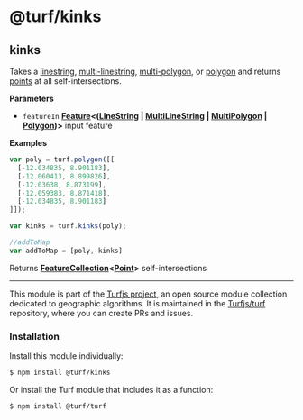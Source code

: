 # @turf/kinks

<!-- Generated by documentation.js. Update this documentation by updating the source code. -->

## kinks

Takes a [linestring][1], [multi-linestring][2], [multi-polygon][3], or [polygon][4] and returns [points][5] at all self-intersections.

**Parameters**

-   `featureIn` **[Feature][6]&lt;([LineString][7] \| [MultiLineString][8] \| [MultiPolygon][9] \| [Polygon][10])>** input feature

**Examples**

```javascript
var poly = turf.polygon([[
  [-12.034835, 8.901183],
  [-12.060413, 8.899826],
  [-12.03638, 8.873199],
  [-12.059383, 8.871418],
  [-12.034835, 8.901183]
]]);

var kinks = turf.kinks(poly);

//addToMap
var addToMap = [poly, kinks]
```

Returns **[FeatureCollection][11]&lt;[Point][12]>** self-intersections

[1]: https://tools.ietf.org/html/rfc7946#section-3.1.4

[2]: https://tools.ietf.org/html/rfc7946#section-3.1.5

[3]: https://tools.ietf.org/html/rfc7946#section-3.1.7

[4]: https://tools.ietf.org/html/rfc7946#section-3.1.6

[5]: https://tools.ietf.org/html/rfc7946#section-3.1.2

[6]: https://tools.ietf.org/html/rfc7946#section-3.2

[7]: https://tools.ietf.org/html/rfc7946#section-3.1.4

[8]: https://tools.ietf.org/html/rfc7946#section-3.1.5

[9]: https://tools.ietf.org/html/rfc7946#section-3.1.7

[10]: https://tools.ietf.org/html/rfc7946#section-3.1.6

[11]: https://tools.ietf.org/html/rfc7946#section-3.3

[12]: https://tools.ietf.org/html/rfc7946#section-3.1.2

<!-- This file is automatically generated. Please don't edit it directly:
if you find an error, edit the source file (likely index.js), and re-run
./scripts/generate-readmes in the turf project. -->

---

This module is part of the [Turfjs project](http://turfjs.org/), an open source
module collection dedicated to geographic algorithms. It is maintained in the
[Turfjs/turf](https://github.com/Turfjs/turf) repository, where you can create
PRs and issues.

### Installation

Install this module individually:

```sh
$ npm install @turf/kinks
```

Or install the Turf module that includes it as a function:

```sh
$ npm install @turf/turf
```
